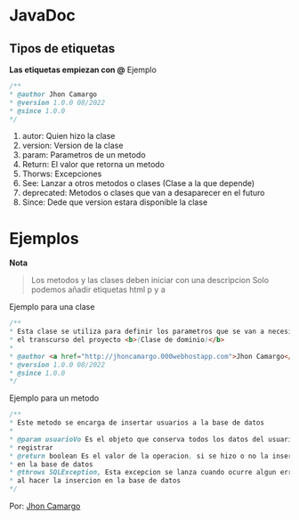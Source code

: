 # JavaDoc

## Tipos de etiquetas

**Las etiquetas empiezan con @**
Ejemplo

```JAVA
/**
* @author Jhon Camargo
* @version 1.0.0 08/2022
* @since 1.0.0
*/
```

1. autor: Quien hizo la clase
2. version: Version de la clase
3. param: Parametros de un metodo
4. Return: El valor que retorna un metodo
5. Thorws: Excepciones
6. See: Lanzar a otros metodos o clases (Clase a la que depende)
7. deprecated: Metodos o clases que van a desaparecer en el futuro
8. Since: Dede que version estara disponible la clase

# Ejemplos

**Nota**

> Los metodos y las clases deben iniciar con una descripcion
> Solo podemos añadir etiquetas html p y a

Ejemplo para una clase

```JAVA
/**
* Esta clase se utiliza para definir los parametros que se van a necesitar en
* el transcurso del proyecto <b>(Clase de dominio)</b>
*
* @author <a href="http://jhoncamargo.000webhostapp.com">Jhon Camargo</a>
* @version 1.0.0 08/2022
* @since 1.0.0
*/
```

Ejemplo para un metodo

```JAVA
/**
* Este metodo se encarga de insertar usuarios a la base de datos
*
* @param usuarioVo Es el objeto que conserva todos los datos del usuario a
* registrar
* @return boolean Es el valor de la operacion, si se hizo o no la insersion
* en la base de datos
* @throws SQLException, Esta excepcion se lanza cuando ocurre algun error
* al hacer la insercion en la base de datos
*/
```

Por: [Jhon Camargo](http://jhoncamargo.000webhostapp.com/)